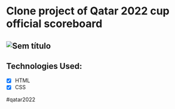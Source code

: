 # Clone project of Qatar 2022 cup official scoreboard

## ![Sem título](https://user-images.githubusercontent.com/62177135/208792741-c301efd6-2cdc-4b11-b86c-9d122afe9693.png)

## Technologies Used: 

- [x] HTML 
- [x] CSS

#qatar2022
